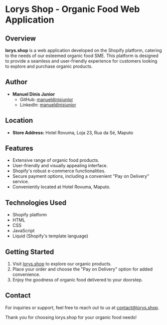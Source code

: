 # Lorys Shop - Organic Food Web Application

## Overview

**lorys.shop** is a web application developed on the Shopify platform, catering to the needs of our esteemed organic food SME. This platform is designed to provide a seamless and user-friendly experience for customers looking to explore and purchase organic products.

## Author

- **Manuel Dinis Junior**
  - GitHub: [manueldinisjunior](https://github.com/manueldinisjunior)
  - LinkedIn: [manueldinisjunior](https://linkedin.com/in/manueldinisjunior)

## Location

- **Store Address:** Hotel Rovuma, Loja 23, Rua da Sé, Maputo

## Features

- Extensive range of organic food products.
- User-friendly and visually appealing interface.
- Shopify's robust e-commerce functionalities.
- Secure payment options, including a convenient "Pay on Delivery" service.
- Conveniently located at Hotel Rovuma, Maputo.

## Technologies Used

- Shopify platform
- HTML
- CSS
- JavaScript
- Liquid (Shopify's template language)

## Getting Started

1. Visit [lorys.shop](https://lorys.shop) to explore our organic products.
2. Place your order and choose the "Pay on Delivery" option for added convenience.
3. Enjoy the goodness of organic food delivered to your doorstep.

## Contact

For inquiries or support, feel free to reach out to us at [contact@lorys.shop](mailto:contact@lorys.shop).

Thank you for choosing lorys.shop for your organic food needs!
